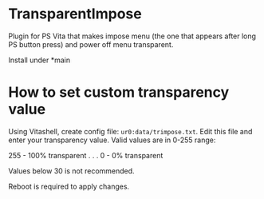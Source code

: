 # TransparentImpose

Plugin for PS Vita that makes impose menu (the one that appears after long PS button press) and power off menu transparent.

Install under *main

# How to set custom transparency value

Using Vitashell, create config file: `ur0:data/trimpose.txt`.
Edit this file and enter your transparency value. Valid values are in 0-255 range:

255 - 100% transparent
.
.
.
0 - 0% transparent

Values below 30 is not recommended.

Reboot is required to apply changes.
